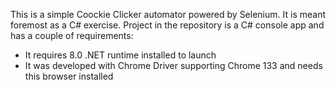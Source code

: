 This is a simple Coockie Clicker automator powered by Selenium. It is meant foremost as a C# exercise. 
Project in the repository is a C# console app and has a couple of requirements:

- It requires 8.0 .NET runtime installed to launch
- It was developed with Chrome Driver supporting Chrome 133 and needs this browser installed
